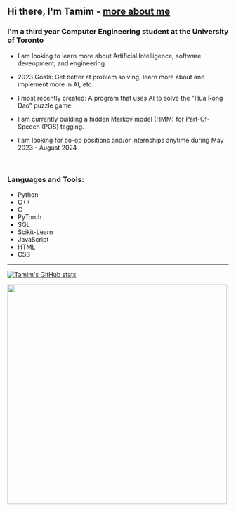 ## Hi there, I'm Tamim - [more about me][website]

### I'm a third year Computer Engineering student at the University of Toronto
- I am looking to learn more about Artificial Intelligence, software deveopment, and engineering 
- 2023 Goals: Get better at problem solving, learn more about and implement more in AI, etc.

- I most recently created: A program that uses AI to solve the "Hua Rong Dao" puzzle game
- I am currently building a hidden Markov model (HMM) for Part-Of-Speech (POS) tagging.
- I am looking for co-op positions and/or internships anytime during May 2023 - August 2024

<br />

### Languages and Tools:
- Python
- C++
- C
- PyTorch
- SQL
- Scikit-Learn
- JavaScript
- HTML
- CSS

---
[![Tamim's GitHub stats](https://github-readme-stats.vercel.app/api?username=Tamim1236)](https://github.com/anuraghazra/github-readme-stats)

<img src="https://wakatime.com/share/@462c5d36-a0f9-4ab0-8750-3eb2c3418696/ce715228-4eca-439b-a7fc-8da3a5af8337.svg" height = "500" width = "500" />




[website]: https://www.linkedin.com/in/tamim-hasan-4b6432250/
